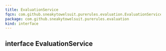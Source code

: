 ```yaml
---
title: EvaluationService
fqcn: com.github.sneakytowelsuit.purerules.evaluation.EvaluationService
package: com.github.sneakytowelsuit.purerules.evaluation
kind: interface
---
```


## interface EvaluationService

